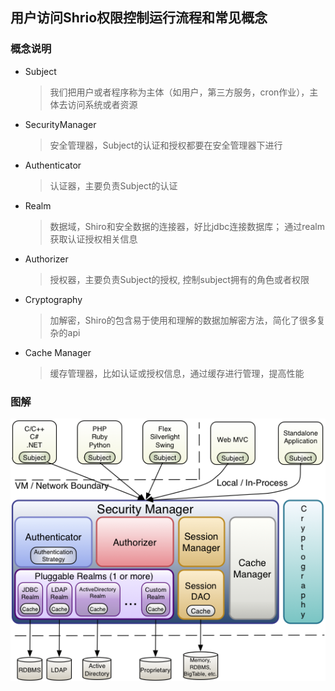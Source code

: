 ## 用户访问Shrio权限控制运行流程和常见概念

### 概念说明
* Subject
    > 我们把用户或者程序称为主体（如用户，第三方服务，cron作业），主体去访问系统或者资源
* SecurityManager
    > 安全管理器，Subject的认证和授权都要在安全管理器下进行
* Authenticator
    > 认证器，主要负责Subject的认证
* Realm
    > 数据域，Shiro和安全数据的连接器，好比jdbc连接数据库； 通过realm获取认证授权相关信息
* Authorizer
    > 授权器，主要负责Subject的授权, 控制subject拥有的角色或者权限
* Cryptography
    > 加解密，Shiro的包含易于使用和理解的数据加解密方法，简化了很多复杂的api
* Cache Manager
    > 缓存管理器，比如认证或授权信息，通过缓存进行管理，提高性能

### 图解
![shiro内部结构图](../resource/shiro/shiro-内部结构图.png)